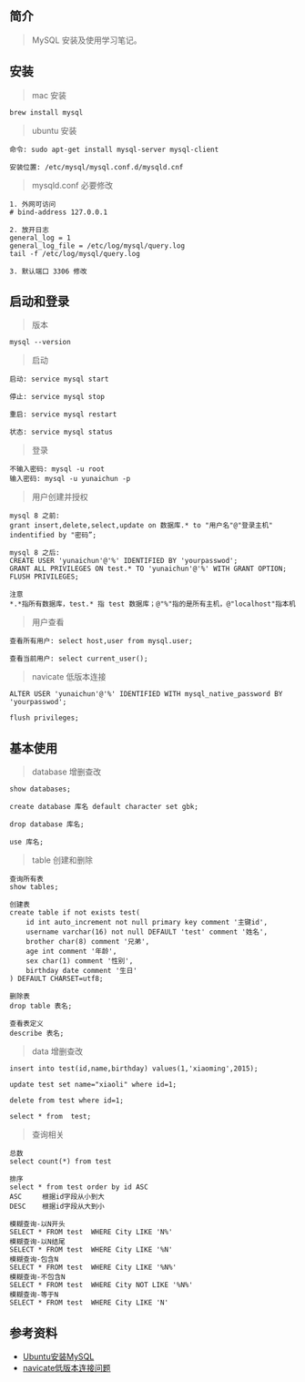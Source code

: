 ## 简介

> MySQL 安装及使用学习笔记。

## 安装

> mac 安装

```text
brew install mysql
```

> ubuntu 安装

```text
命令: sudo apt-get install mysql-server mysql-client

安装位置: /etc/mysql/mysql.conf.d/mysqld.cnf
```

> mysqld.conf 必要修改

```text
1. 外网可访问
# bind-address 127.0.0.1

2. 放开日志
general_log = 1
general_log_file = /etc/log/mysql/query.log
tail -f /etc/log/mysql/query.log

3. 默认端口 3306 修改
```

## 启动和登录

> 版本

```text
mysql --version
```

> 启动

```text
启动: service mysql start

停止: service mysql stop

重启: service mysql restart

状态: service mysql status
```

> 登录

```text
不输入密码: mysql -u root
输入密码: mysql -u yunaichun -p
```

> 用户创建并授权

```text
mysql 8 之前:
grant insert,delete,select,update on 数据库.* to "用户名"@"登录主机" indentified by "密码”;

mysql 8 之后:
CREATE USER 'yunaichun'@'%' IDENTIFIED BY 'yourpasswod';
GRANT ALL PRIVILEGES ON test.* TO 'yunaichun'@'%' WITH GRANT OPTION;
FLUSH PRIVILEGES;

注意
*.*指所有数据库，test.* 指 test 数据库；@"%"指的是所有主机，@"localhost"指本机
```

> 用户查看

```text
查看所有用户: select host,user from mysql.user;

查看当前用户: select current_user();
```

> navicate 低版本连接

```text
ALTER USER 'yunaichun'@'%' IDENTIFIED WITH mysql_native_password BY 'yourpasswod';

flush privileges;
```

## 基本使用

> database 增删查改

```text
show databases;

create database 库名 default character set gbk;

drop database 库名;

use 库名;
```

> table 创建和删除

```text
查询所有表
show tables;

创建表
create table if not exists test(
    id int auto_increment not null primary key comment '主键id',
    username varchar(16) not null DEFAULT 'test' comment '姓名',
    brother char(8) comment '兄弟',
    age int comment '年龄',
    sex char(1) comment '性别',
    birthday date comment '生日'
) DEFAULT CHARSET=utf8;

删除表
drop table 表名;

查看表定义
describe 表名;
```

> data 增删查改

```text
insert into test(id,name,birthday) values(1,'xiaoming',2015);

update test set name="xiaoli" where id=1;

delete from test where id=1;

select * from  test;
```

> 查询相关

```text
总数 
select count(*) from test

排序
select * from test order by id ASC
ASC     根据id字段从小到大
DESC    根据id字段从大到小

模糊查询-以N开头
SELECT * FROM test  WHERE City LIKE 'N%'
模糊查询-以N结尾
SELECT * FROM test  WHERE City LIKE '%N'
模糊查询-包含N
SELECT * FROM test  WHERE City LIKE '%N%'
模糊查询-不包含N
SELECT * FROM test  WHERE City NOT LIKE '%N%'
模糊查询-等于N
SELECT * FROM test  WHERE City LIKE 'N'
```

## 参考资料

- [Ubuntu安装MySQL](https://juejin.cn/post/6844903722250665997)
- [navicate低版本连接问题](https://blog.csdn.net/yubin1285570923/article/details/83352491)
